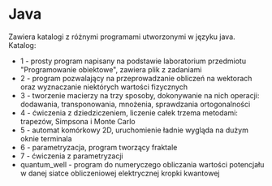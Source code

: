 # Java
Zawiera katalogi z różnymi programami utworzonymi w języku java.
Katalog:
  - 1 - prosty program napisany na podstawie laboratorium przedmiotu "Programowanie obiektowe", zawiera plik z zadaniami
  - 2 - program pozwalający na przeprowadzanie obliczeń na wektorach oraz wyznaczanie niektórych wartości fizycznych
  - 3 - tworzenie macierzy na trzy sposoby, dokonywanie na nich operacji: dodawania, transponowania, mnożenia, sprawdzania ortogonalności
  - 4 - ćwiczenia z dziedziczeniem, liczenie całek trzema metodami: trapezów, Simpsona i Monte Carlo
  - 5 - automat komórkowy 2D, uruchomienie ładnie wygląda na dużym oknie terminala
  - 6 - parametryzacja, program tworzący fraktale
  - 7 - ćwiczenia z parametryzacji
  - quantum_well - program do numeryczego obliczania wartości potencjału w danej siatce obliczeniowej elektrycznej kropki kwantowej
